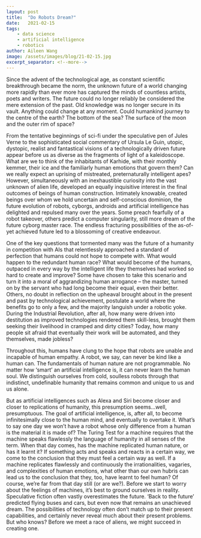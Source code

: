 ```yaml
---
layout: post
title:  "Do Robots Dream?"
date:   2021-02-15
tags: 
    - data science
    - artificial intelligence
    - robotics
author: Aileen Wang
image: /assets/images/blog/21-02-15.jpg
excerpt_separator: <!--more-->
---
```


Since the advent of the technological age, as constant scientific breakthrough became the norm, the unknown future of a world changing more rapidly than ever more has captured the minds of countless artists, poets and writers. The future could no longer reliably be considered the mere extension of the past. Old knowledge was no longer secure in its vault. Anything could change at any moment. Could humankind journey to the centre of the earth? The bottom of the sea? The surface of the moon and the outer rim of space?

<!--more-->

From the tentative beginnings of sci-fi under the speculative pen of Jules Verne to the sophisticated social commentary of Ursula Le Guin, utopic, dystopic, realist and fantastical visions of a technologically driven future appear before us as diverse as the fragments of light of a kaleidoscope. What are we to think of the inhabitants of Karhide, with their monthly kemmer, their ice and the familiarly human emotions that govern them? Can we really expect an uprising of mistreated, preternaturally intelligent apes?
However, simultaneously with an inexhaustible curiosity into the vast unknown of alien life, developed an equally inquisitive interest in the final outcomes of beings of human construction. Intimately knowable, created beings over whom we hold uncertain and self-conscious dominion, the future evolution of robots, cyborgs, androids and artificial intelligence has delighted and repulsed many over the years. Some preach fearfully of a robot takeover, others predict a computer singularity, still more dream of the future cyborg master race. The endless fracturing possibilities of the as-of-yet achieved future led to a blossoming of creative endeavour. 

One of the key questions that tormented many was the future of a humanity in competition with AIs that relentlessly approached a standard of perfection that humans could not hope to compete with. What would happen to the redundant human race? What would become of the humans, outpaced in every way by the intelligent life they themselves had worked so hard to create and improve? Some have chosen to take this scenario and turn it into a moral of aggrandizing human arrogance – the master, turned on by the servant who had long become their equal, even their better. Others, no doubt in reflection on the upheaval brought about in the present and past by technological achievement, postulate a world where the benefits go to only a few, and the majority languish under a robotic yoke. During the Industrial Revolution, after all, how many were driven into destitution as improved technologies rendered them skill-less, brought them seeking their livelihood in cramped and dirty cities? Today, how many people sit afraid that eventually their work will be automated, and they themselves, made jobless?

Throughout this, humans have clung to the hope that robots are unable and incapable of human empathy. A robot, we say, can never be kind like a human can. The fundamentals of human nature are not programmable. No matter how ‘smart’ an artificial intelligence is, it can never learn the human soul. We distinguish ourselves from cold, soulless robots through that indistinct, undefinable humanity that remains common and unique to us and us alone.

But as artificial intelligences such as Alexa and Siri become closer and closer to replications of humanity, this presumption seems…well, presumptuous. The goal of artificial intelligence, is, after all, to become infinitesimally close to the human mind, and eventually to overtake it. What’s to say one day we won’t have a robot whose only difference from a human is the material it is made of? The Turing Test for a machine requires that the machine speaks flawlessly the language of humanity in all senses of the term. When that day comes, has the machine replicated human nature, or has it learnt it?
If something acts and speaks and reacts in a certain way, we come to the conclusion that they must feel a certain way as well. If a machine replicates flawlessly and continuously the irrationalities, vagaries, and complexities of human emotions, what other than our own hubris can lead us to the conclusion that they, too, have learnt to feel human?
Of course, we’re far from that day still (or are we?). Before we start to worry about the feelings of machines, it’s best to ground ourselves in reality. Speculative fiction often vastly overestimates the future. ‘Back to the future’ predicted flying buses and cars, but even now that remains an unachieved dream. The possibilities of technology often don’t match up to their present capabilities, and certainly never reveal much about their present problems. But who knows? Before we meet a race of aliens, we might succeed in creating one. 
